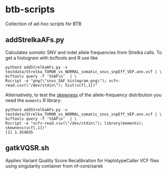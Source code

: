 # btb-scripts
Collection of ad-hoc scripts for BTB

## addStrelkaAFs.py  
Calculates *somatic* SNV and indel allele frequencies from Strelka calls. To get a histogram with bcftools and R use like

```
python3 addStrelkaAFs.py -v testdata/Strelka_TUMOR_vs_NORMAL_somatic_snvs_snpEff_VEP.ann.vcf | \
bcftools query -f '%SAF\n'  | \
Rscript -e "png(\"snvs_SAF_histogram.png\"); vcf<-read.csv(\"/dev/stdin\"); hist(vcf[,1])"
```
Alternatively, to test the [skewness](https://en.wikipedia.org/wiki/Skewness) of the allele-frequency distribution you need the `moments` R library:

```
python3 addStrelkaAFs.py -v testdata/Strelka_TUMOR_vs_NORMAL_somatic_snvs_snpEff_VEP.ann.vcf | \
bcftools query -f '%SAF\n'  | \
Rscript -e "vcf<-read.csv(\"/dev/stdin\"); library(moments); skewness(vcf[,1])"
[1] 1.354835
```

## gatkVQSR.sh
Applies Variant Quality Score Recalibration for HaplotypeCaller VCF files using singularity container from nf-core/sarek

